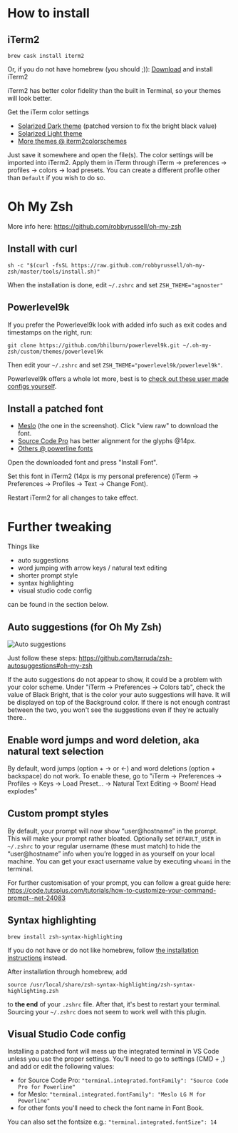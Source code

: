 # How to install

## iTerm2

    brew cask install iterm2
    
Or, if you do not have homebrew (you should ;)): [Download](http://www.iterm2.com/downloads.html) and install iTerm2 

iTerm2 has better color fidelity than the built in Terminal, so your themes will look better.
    
Get the iTerm color settings

- [Solarized Dark theme](https://raw.githubusercontent.com/mbadolato/iTerm2-Color-Schemes/master/schemes/Solarized%20Dark%20-%20Patched.itermcolors) (patched version to fix the bright black value)
- [Solarized Light theme](https://raw.githubusercontent.com/altercation/solarized/master/iterm2-colors-solarized/Solarized%20Light.itermcolors)
- [More themes @ iterm2colorschemes](http://iterm2colorschemes.com/)
    
Just save it somewhere and open the file(s). The color settings will be imported into iTerm2. Apply them in iTerm through iTerm → preferences → profiles → colors → load presets. You can create a different profile other than `Default` if you wish to do so.

# Oh My Zsh 

More info here: https://github.com/robbyrussell/oh-my-zsh

## Install with curl
    
    sh -c "$(curl -fsSL https://raw.github.com/robbyrussell/oh-my-zsh/master/tools/install.sh)"
    
When the installation is done, edit `~/.zshrc` and set `ZSH_THEME="agnoster"`

## Powerlevel9k

If you prefer the Powerlevel9k look with added info such as exit codes and timestamps on the right, run:

    git clone https://github.com/bhilburn/powerlevel9k.git ~/.oh-my-zsh/custom/themes/powerlevel9k

Then edit your `~/.zshrc` and set `ZSH_THEME="powerlevel9k/powerlevel9k"`.

Powerlevel9k offers a whole lot more, best is to [check out these user made configs yourself](https://github.com/bhilburn/powerlevel9k/wiki/Show-Off-Your-Config).

## Install a patched font

- [Meslo](https://github.com/powerline/fonts/blob/master/Meslo%20Slashed/Meslo%20LG%20M%20Regular%20for%20Powerline.ttf) (the one in the screenshot). Click "view raw" to download the font.
- [Source Code Pro](https://github.com/powerline/fonts/blob/master/SourceCodePro/Sauce%20Code%20Powerline%20Regular.otf) has better alignment for the glyphs @14px.
- [Others @ powerline fonts](https://github.com/powerline/fonts)
    
Open the downloaded font and press "Install Font".

Set this font in iTerm2 (14px is my personal preference) (iTerm → Preferences → Profiles → Text → Change Font).

Restart iTerm2 for all changes to take effect.

# Further tweaking

Things like

- auto suggestions
- word jumping with arrow keys / natural text editing
- shorter prompt style
- syntax highlighting
- visual studio code config

can be found in the section below.

## Auto suggestions (for Oh My Zsh)

![Auto suggestions](http://i66.tinypic.com/b5i9dv.png)

Just follow these steps: https://github.com/tarruda/zsh-autosuggestions#oh-my-zsh

If the auto suggestions do not appear to show, it could be a problem with your color scheme. Under "iTerm → Preferences → Colors tab", check the value of Black Bright, that is the color your auto suggestions will have. It will be displayed on top of the Background color. If there is not enough contrast between the two, you won't see the suggestions even if they're actually there..

## Enable word jumps and word deletion, aka natural text selection

By default, word jumps (option + → or ←) and word deletions (option + backspace) do not work. To enable these, go to "iTerm → Preferences → Profiles → Keys → Load Preset... → Natural Text Editing → Boom! Head explodes"

## Custom prompt styles

By default, your prompt will now show “user@hostname” in the prompt. This will make your prompt rather bloated. Optionally set `DEFAULT_USER` in `~/.zshrc` to your regular username (these must match) to hide the “user@hostname” info when you’re logged in as yourself on your local machine. You can get your exact username value by executing `whoami` in the terminal.

For further customisation of your prompt, you can follow a great guide here: https://code.tutsplus.com/tutorials/how-to-customize-your-command-prompt--net-24083

## Syntax highlighting

```
brew install zsh-syntax-highlighting
```

If you do not have or do not like homebrew, follow [the installation instructions](https://github.com/zsh-users/zsh-syntax-highlighting/blob/master/INSTALL.md) instead.

After installation through homebrew, add

```
source /usr/local/share/zsh-syntax-highlighting/zsh-syntax-highlighting.zsh
```

to **the end** of your `.zshrc` file. After that, it's best to restart your terminal. Sourcing your `~/.zshrc` does not seem to work well with this plugin.

## Visual Studio Code config

Installing a patched font will mess up the integrated terminal in VS Code unless you use the proper settings. You'll need to go to settings (CMD + ,) and add or edit the following values:

- for Source Code Pro: `"terminal.integrated.fontFamily": "Source Code Pro for Powerline"`
- for Meslo: `"terminal.integrated.fontFamily": "Meslo LG M for Powerline"`
- for other fonts you'll need to check the font name in Font Book.

You can also set the fontsize e.g.: `"terminal.integrated.fontSize": 14`